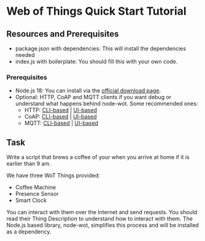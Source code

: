 # Web of Things Quick Start Tutorial

## Resources and Prerequisites

- package.json with dependencies: This will install the dependencies needed
- index.js with boilerplate: You should fill this with your own code.

### Prerequisites

- Node.js 18: You can install via the [official download page](https://nodejs.org/en/download).
- Optional: HTTP, CoAP and MQTT clients if you want debug or understand what happens behind node-wot. Some recommended ones:
  - HTTP: [CLI-based](https://curl.se/) | [UI-based](https://www.postman.com/)
  - CoAP: [CLI-based](https://www.npmjs.com/package/coap-cli) | [UI-based](https://github.com/mkovatsc/Copper4Cr)
  - MQTT: [CLI-based](https://mosquitto.org/download/) | [UI-based](https://mqttx.app/downloads)

## Task

Write a script that brews a coffee of your when you arrive at home if it is earlier than 9 am.

We have three WoT Things provided:

- Coffee Machine
- Presence Sensor
- Smart Clock

You can interact with them over the Internet and send requests.
You should read their Thing Description to understand how to interact with them.
The Node.js based library, node-wot, simplifies this process and will be installed as a dependency.

